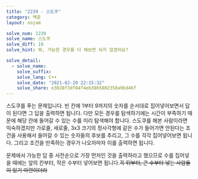 ```yaml
---
title: "2239 - 스도쿠"
category: 백준
layout: nojam

solve_num: 2239
solve_name: 스도쿠
solve_diff: 19
solve_hint: 뭐, 가능한 경우를 다 해보면 되지 않겠어요?

solve_detail:
  - solve_name:
    solve_suffix:
    solve_lang: C++
    solve_date: "2021-02-20 22:15:32"
    solve_share: e3028f3df84f4eb3865802358a9bd46f
---
```


스도쿠를 푸는 문제입니다. 빈 칸에 1부터 9까지의 숫자를 순서대로 집어넣어보면서 답이 된다면 그 답을 출력하면 됩니다. 다만 모든 경우를 탐색하기에는 시간이 부족하기 때문에 해당 칸에 들어갈 수 있는 수를 미리 탐색해야 합니다. 스도쿠를 해본 사람이라면 익숙하겠지만 가로줄, 세로줄, 3x3 크기의 정사각형에 같은 수가 들어가면 안된다는 조건을 사용해서 들어갈 수 있는 숫자들의 후보를 추리고, 그 수를 각각 집어넣어보면 됩니다. 그리고 조건을 만족하는 경우가 나오자마자 이를 출력하면 됩니다.

문제에서 가능한 답 중 사전순으로 가장 먼저인 것을 출력하라고 했으므로 수를 집어넣을 때에는 앞의 칸부터, 작은 수부터 넣어보면 됩니다.~~꼭 뒤부터, 큰 수부터 넣는 사람들이 있기 마련이더라~~
